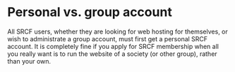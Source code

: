 # Personal vs. group account

All SRCF users, whether they are looking for web hosting for themselves,
or wish to administrate a group account, must first get a personal SRCF
account. It is completely fine if you apply for SRCF membership when all
you really want is to run the website of a society (or other group),
rather than your own.
